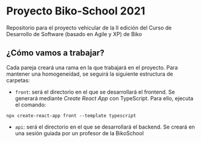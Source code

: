 # Proyecto Biko-School 2021
Repositorio para el proyecto vehicular de la II edición del Curso de Desarrollo de Software (basado en Agile y XP) de Biko

## ¿Cómo vamos a trabajar?
Cada pareja creará una rama en la que trabajará en el proyecto. Para mantener una homogeneidad, se seguirá la siguiente estructura de carpetas:

- `front`: será el directorio en el que se desarrollará el frontend. Se generará mediante _Create React App_ con TypeScript. Para ello, ejecuta el comando: 
```
npx create-react-app front --template typescript
```

- `api`: será el directorio en el que se desarrollará el backend. Se creará en una sesión guiada por un profesor de la BikoSchool
